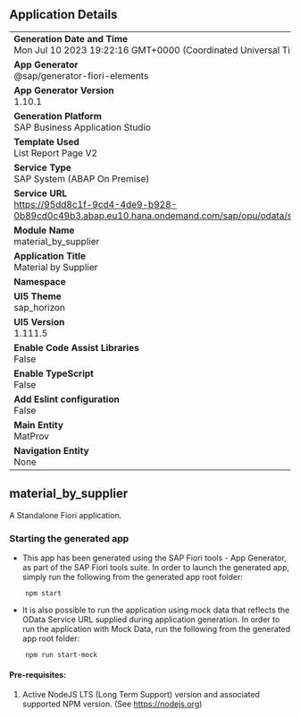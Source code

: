 ## Application Details
|               |
| ------------- |
|**Generation Date and Time**<br>Mon Jul 10 2023 19:22:16 GMT+0000 (Coordinated Universal Time)|
|**App Generator**<br>@sap/generator-fiori-elements|
|**App Generator Version**<br>1.10.1|
|**Generation Platform**<br>SAP Business Application Studio|
|**Template Used**<br>List Report Page V2|
|**Service Type**<br>SAP System (ABAP On Premise)|
|**Service URL**<br>https://95dd8c1f-9cd4-4de9-b928-0b89cd0c49b3.abap.eu10.hana.ondemand.com/sap/opu/odata/sap/ZMARA_SERVICE_BINDING
|**Module Name**<br>material_by_supplier|
|**Application Title**<br>Material by Supplier|
|**Namespace**<br>|
|**UI5 Theme**<br>sap_horizon|
|**UI5 Version**<br>1.111.5|
|**Enable Code Assist Libraries**<br>False|
|**Enable TypeScript**<br>False|
|**Add Eslint configuration**<br>False|
|**Main Entity**<br>MatProv|
|**Navigation Entity**<br>None|

## material_by_supplier

A Standalone Fiori application.

### Starting the generated app

-   This app has been generated using the SAP Fiori tools - App Generator, as part of the SAP Fiori tools suite.  In order to launch the generated app, simply run the following from the generated app root folder:

```
    npm start
```

- It is also possible to run the application using mock data that reflects the OData Service URL supplied during application generation.  In order to run the application with Mock Data, run the following from the generated app root folder:

```
    npm run start-mock
```

#### Pre-requisites:

1. Active NodeJS LTS (Long Term Support) version and associated supported NPM version.  (See https://nodejs.org)


